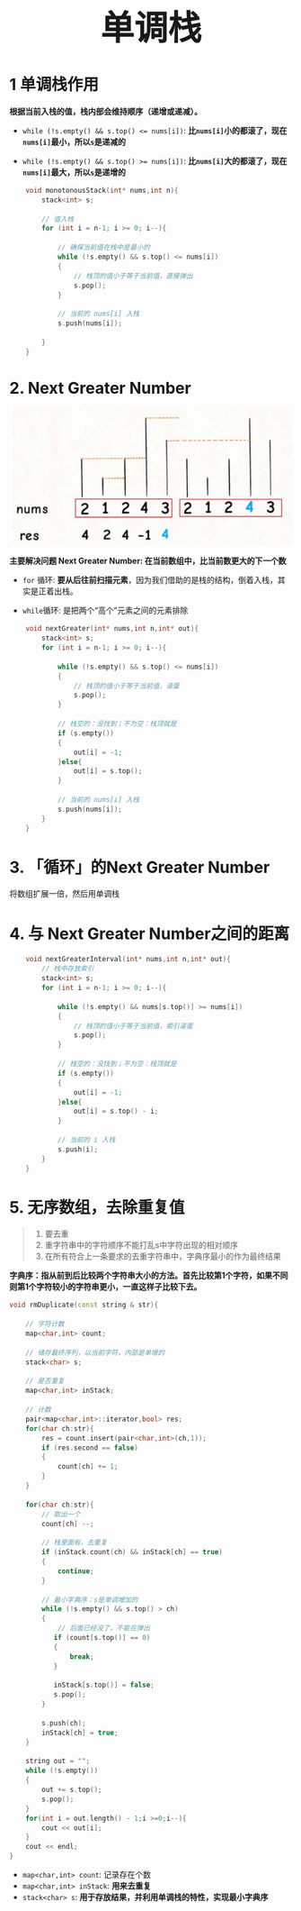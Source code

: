  <h1 style="font-size:60px;text-align:center;">单调栈</h1>


# 1 单调栈作用

**根据当前入栈的值，栈内部会维持顺序（递增或递减）。**

- `while (!s.empty() && s.top() <= nums[i])`: **比`nums[i]`小的都滚了，现在`nums[i]`最小，所以`s`是递减的**

- `while (!s.empty() && s.top() >= nums[i])`: **比`nums[i]`大的都滚了，现在`nums[i]`最大，所以`s`是递增的**

```cpp
    void monotonousStack(int* nums,int n){
        stack<int> s;

        // 值入栈
        for (int i = n-1; i >= 0; i--){
            
            // 确保当前值在栈中是最小的
            while (!s.empty() && s.top() <= nums[i])
            {
                // 栈顶的值小于等于当前值，直接弹出
                s.pop();
            }

            // 当前的 nums[i] 入栈
            s.push(nums[i]);
            
        }
    }
```

# 2. Next Greater Number


![next greater](../image/../../image/cpp/nextGreater.jpeg)


**主要解决问题 Next Greater Number: 在当前数组中，比当前数更大的下一个数**

- `for` 循环: **要从后往前扫描元素**，因为我们借助的是栈的结构，倒着入栈，其实是正着出栈。

- `while`循环: 是把两个“高个”元素之间的元素排除

```cpp
    void nextGreater(int* nums,int n,int* out){
        stack<int> s;
        for (int i = n-1; i >= 0; i--){
            
            while (!s.empty() && s.top() <= nums[i])
            {
                // 栈顶的值小于等于当前值，滚蛋
                s.pop();
            }

            // 栈空的：没找到；不为空：栈顶就是
            if (s.empty())
            {
                out[i] = -1;
            }else{
                out[i] = s.top();
            }

            // 当前的 nums[i] 入栈
            s.push(nums[i]);
        }
    }
```

# 3. 「循环」的Next Greater Number

将数组扩展一倍，然后用单调栈

# 4. 与 Next Greater Number之间的距离

```cpp
    void nextGreaterInterval(int* nums,int n,int* out){
        // 栈中存放索引
        stack<int> s;
        for (int i = n-1; i >= 0; i--){

            while (!s.empty() && nums[s.top()] >= nums[i])
            {
                // 栈顶的值小于等于当前值，索引滚蛋
                s.pop();
            }

            // 栈空的：没找到；不为空：栈顶就是
            if (s.empty())
            {
                out[i] = -1;
            }else{
                out[i] = s.top() - i;
            }

            // 当前的 i 入栈
            s.push(i);
        }
    }
```


# 5. 无序数组，去除重复值

>1. 要去重
>1. 重字符串中的字符顺序不能打乱s中字符出现的相对顺序
>1. 在所有符合上一条要求的去重字符串中，字典序最小的作为最终结果

**字典序：指从前到后比较两个字符串大小的方法。首先比较第1个字符，如果不同则第1个字符较小的字符串更小，一直这样子比较下去。**

```cpp
void rmDuplicate(const string & str){

    // 字符计数
    map<char,int> count;

    // 储存最终序列，以当前字符，内部是单增的
    stack<char> s;

    // 是否重复
    map<char,int> inStack;

    // 计数
    pair<map<char,int>::iterator,bool> res;
    for(char ch:str){
        res = count.insert(pair<char,int>(ch,1));
        if (res.second == false)
        {
            count[ch] += 1;
        }
    }

    for(char ch:str){
        // 取出一个
        count[ch] --;

        // 栈里面有，去重复
        if (inStack.count(ch) && inStack[ch] == true)
        {
            continue;
        }

        // 最小字典序：s是单调增加的
        while (!s.empty() && s.top() > ch)
        {
            // 后面已经没了，不能在弹出
           if (count[s.top()] == 0)
           {
               break;
           }

           inStack[s.top()] = false;
           s.pop();
        }

        s.push(ch);
        inStack[ch] = true;
    }
    
    string out = "";
    while (!s.empty())
    {
        out += s.top();
        s.pop();
    }
    for(int i = out.length() - 1;i >=0;i--){
        cout << out[i];
    }
    cout << endl;
}

```

- `map<char,int> count`: 记录存在个数
- `map<char,int> inStack`: **用来去重复**
- `stack<char> s`: **用于存放结果，并利用单调栈的特性，实现最小字典序**
